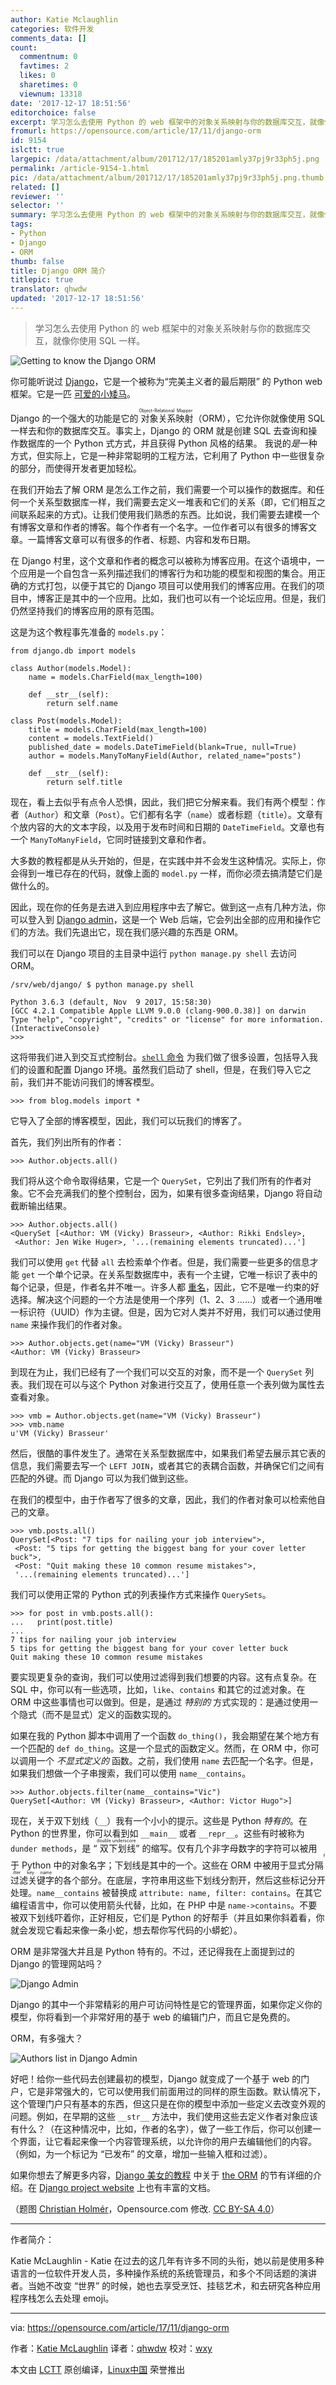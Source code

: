 ```yaml
---
author: Katie Mclaughlin
categories: 软件开发
comments_data: []
count:
  commentnum: 0
  favtimes: 2
  likes: 0
  sharetimes: 0
  viewnum: 13318
date: '2017-12-17 18:51:56'
editorchoice: false
excerpt: 学习怎么去使用 Python 的 web 框架中的对象关系映射与你的数据库交互，就像你使用 SQL 一样。
fromurl: https://opensource.com/article/17/11/django-orm
id: 9154
islctt: true
largepic: /data/attachment/album/201712/17/185201amly37pj9r33ph5j.png
permalink: /article-9154-1.html
pic: /data/attachment/album/201712/17/185201amly37pj9r33ph5j.png.thumb.jpg
related: []
reviewer: ''
selector: ''
summary: 学习怎么去使用 Python 的 web 框架中的对象关系映射与你的数据库交互，就像你使用 SQL 一样。
tags:
- Python
- Django
- ORM
thumb: false
title: Django ORM 简介
titlepic: true
translator: qhwdw
updated: '2017-12-17 18:51:56'
---
```



> 
> 学习怎么去使用 Python 的 web 框架中的对象关系映射与你的数据库交互，就像你使用 SQL 一样。
> 
> 
> 


![Getting to know the Django ORM](/data/attachment/album/201712/17/185201amly37pj9r33ph5j.png "Getting to know the Django ORM")


你可能听说过 [Django](https://www.djangoproject.com/)，它是一个被称为“完美主义者的最后期限” 的 Python web 框架。它是一匹 [可爱的小矮马](http://www.djangopony.com/)。


Django 的一个强大的功能是它的<ruby> 对象关系映射 <rt>  Object-Relational Mapper </rt></ruby>（ORM），它允许你就像使用 SQL 一样去和你的数据库交互。事实上，Django 的 ORM 就是创建 SQL 去查询和操作数据库的一个 Python 式方式，并且获得 Python 风格的结果。 我说的*是*一种方式，但实际上，它是一种非常聪明的工程方法，它利用了 Python 中一些很复杂的部分，而使得开发者更加轻松。


在我们开始去了解 ORM 是怎么工作之前，我们需要一个可以操作的数据库。和任何一个关系型数据库一样，我们需要去定义一堆表和它们的关系（即，它们相互之间联系起来的方式)。让我们使用我们熟悉的东西。比如说，我们需要去建模一个有博客文章和作者的博客。每个作者有一个名字。一位作者可以有很多的博客文章。一篇博客文章可以有很多的作者、标题、内容和发布日期。


在 Django 村里，这个文章和作者的概念可以被称为博客应用。在这个语境中，一个应用是一个自包含一系列描述我们的博客行为和功能的模型和视图的集合。用正确的方式打包，以便于其它的 Django 项目可以使用我们的博客应用。在我们的项目中，博客正是其中的一个应用。比如，我们也可以有一个论坛应用。但是，我们仍然坚持我们的博客应用的原有范围。


这是为这个教程事先准备的 `models.py`：



```
from django.db import models

class Author(models.Model):
    name = models.CharField(max_length=100)

    def __str__(self):
        return self.name

class Post(models.Model):
    title = models.CharField(max_length=100)
    content = models.TextField()
    published_date = models.DateTimeField(blank=True, null=True)
    author = models.ManyToManyField(Author, related_name="posts")

    def __str__(self):
        return self.title

```

现在，看上去似乎有点令人恐惧，因此，我们把它分解来看。我们有两个模型：作者（`Author`）和文章（`Post`）。它们都有名字（`name`）或者标题（`title`）。文章有个放内容的大的文本字段，以及用于发布时间和日期的 `DateTimeField`。文章也有一个 `ManyToManyField`，它同时链接到文章和作者。


大多数的教程都是从头开始的，但是，在实践中并不会发生这种情况。实际上，你会得到一堆已存在的代码，就像上面的 `model.py` 一样，而你必须去搞清楚它们是做什么的。


因此，现在你的任务是去进入到应用程序中去了解它。做到这一点有几种方法，你可以登入到 [Django admin](https://docs.djangoproject.com/en/1.11/ref/contrib/admin/)，这是一个 Web 后端，它会列出全部的应用和操作它们的方法。我们先退出它，现在我们感兴趣的东西是 ORM。


我们可以在 Django 项目的主目录中运行 `python manage.py shell` 去访问 ORM。



```
/srv/web/django/ $ python manage.py shell

Python 3.6.3 (default, Nov  9 2017, 15:58:30)
[GCC 4.2.1 Compatible Apple LLVM 9.0.0 (clang-900.0.38)] on darwin
Type "help", "copyright", "credits" or "license" for more information.
(InteractiveConsole)
>>>

```

这将带我们进入到交互式控制台。[`shell` 命令](https://docs.djangoproject.com/en/1.11/ref/django-admin/#shell) 为我们做了很多设置，包括导入我们的设置和配置 Django 环境。虽然我们启动了 shell，但是，在我们导入它之前，我们并不能访问我们的博客模型。



```
>>> from blog.models import *

```

它导入了全部的博客模型，因此，我们可以玩我们的博客了。


首先，我们列出所有的作者：



```
>>> Author.objects.all()

```

我们将从这个命令取得结果，它是一个 `QuerySet`，它列出了我们所有的作者对象。它不会充满我们的整个控制台，因为，如果有很多查询结果，Django 将自动截断输出结果。



```
>>> Author.objects.all()
<QuerySet [<Author: VM (Vicky) Brasseur>, <Author: Rikki Endsley>,
 <Author: Jen Wike Huger>, '...(remaining elements truncated)...']

```

我们可以使用 `get` 代替 `all` 去检索单个作者。但是，我们需要一些更多的信息才能 `get` 一个单个记录。在关系型数据库中，表有一个主键，它唯一标识了表中的每个记录，但是，作者名并不唯一。许多人都 [重名](https://2016.katieconf.xyz/)，因此，它不是唯一约束的好选择。解决这个问题的一个方法是使用一个序列（1、2、3 ……）或者一个通用唯一标识符（UUID）作为主键。但是，因为它对人类并不好用，我们可以通过使用 `name` 来操作我们的作者对象。



```
>>> Author.objects.get(name="VM (Vicky) Brasseur")
<Author: VM (Vicky) Brasseur>

```

到现在为止，我们已经有了一个我们可以交互的对象，而不是一个 `QuerySet` 列表。我们现在可以与这个 Python 对象进行交互了，使用任意一个表列做为属性去查看对象。



```
>>> vmb = Author.objects.get(name="VM (Vicky) Brasseur")
>>> vmb.name
u'VM (Vicky) Brasseur'

```

然后，很酷的事件发生了。通常在关系型数据库中，如果我们希望去展示其它表的信息，我们需要去写一个 `LEFT JOIN`，或者其它的表耦合函数，并确保它们之间有匹配的外键。而 Django 可以为我们做到这些。


在我们的模型中，由于作者写了很多的文章，因此，我们的作者对象可以检索他自己的文章。



```
>>> vmb.posts.all()
QuerySet[<Post: "7 tips for nailing your job interview">,
 <Post: "5 tips for getting the biggest bang for your cover letter buck">,
 <Post: "Quit making these 10 common resume mistakes">,
 '...(remaining elements truncated)...']

```

我们可以使用正常的 Python 式的列表操作方式来操作 `QuerySets`。



```
>>> for post in vmb.posts.all():
...   print(post.title)
...
7 tips for nailing your job interview
5 tips for getting the biggest bang for your cover letter buck
Quit making these 10 common resume mistakes

```

要实现更复杂的查询，我们可以使用过滤得到我们想要的内容。这有点复杂。在 SQL 中，你可以有一些选项，比如，`like`、`contains` 和其它的过滤对象。在 ORM 中这些事情也可以做到。但是，是通过 *特别的* 方式实现的：是通过使用一个隐式（而不是显式）定义的函数实现的。


如果在我的 Python 脚本中调用了一个函数 `do_thing()`，我会期望在某个地方有一个匹配的 `def do_thing`。这是一个显式的函数定义。然而，在 ORM 中，你可以调用一个 *不显式定义的* 函数。之前，我们使用 `name` 去匹配一个名字。但是，如果我们想做一个子串搜索，我们可以使用 `name__contains`。



```
>>> Author.objects.filter(name__contains="Vic")
QuerySet[<Author: VM (Vicky) Brasseur>, <Author: Victor Hugo">]

```

现在，关于双下划线（`__`）我有一个小小的提示。这些是 Python *特有的*。在 Python 的世界里，你可以看到如 `__main__` 或者 `__repr__`。这些有时被称为 `dunder methods`，是 “<ruby> 双下划线 <rt>  double underscore </rt></ruby>” 的缩写。仅有几个非字母数字的字符可以被用于 Python 中的对象名字；下划线是其中的一个。这些在 ORM 中被用于显式分隔<ruby> 过滤关键字 <rt>  filter key name </rt></ruby>的各个部分。在底层，字符串用这些下划线分割开，然后这些标记分开处理。`name__contains` 被替换成 `attribute: name, filter: contains`。在其它编程语言中，你可以使用箭头代替，比如，在 PHP 中是 `name->contains`。不要被双下划线吓着你，正好相反，它们是 Python 的好帮手（并且如果你斜着看，你就会发现它看起来像一条小蛇，想去帮你写代码的小蟒蛇）。


ORM 是非常强大并且是 Python 特有的。不过，还记得我在上面提到过的 Django 的管理网站吗？


![Django Admin](/data/attachment/album/201712/17/185202ge3wx17hek2n1idi.png "Django Admin")


Django 的其中一个非常精彩的用户可访问特性是它的管理界面，如果你定义你的模型，你将看到一个非常好用的基于 web 的编辑门户，而且它是免费的。


ORM，有多强大？


![Authors list in Django Admin](/data/attachment/album/201712/17/185202b8wpwl683uhuzlwt.png "Authors list in Django Admin")


好吧！给你一些代码去创建最初的模型，Django 就变成了一个基于 web 的门户，它是非常强大的，它可以使用我们前面用过的同样的原生函数。默认情况下，这个管理门户只有基本的东西，但这只是在你的模型中添加一些定义去改变外观的问题。例如，在早期的这些 `__str__` 方法中，我们使用这些去定义作者对象应该有什么？（在这种情况中，比如，作者的名字），做了一些工作后，你可以创建一个界面，让它看起来像一个内容管理系统，以允许你的用户去编辑他们的内容。（例如，为一个标记为 “已发布” 的文章，增加一些输入框和过滤）。


如果你想去了解更多内容，[Django 美女的教程](https://djangogirls.org/) 中关于 [the ORM](https://tutorial.djangogirls.org/en/django_orm/) 的节有详细的介绍。在 [Django project website](https://docs.djangoproject.com/en/1.11/topics/db/) 上也有丰富的文档。


（题图 [Christian Holmér](https://www.flickr.com/people/crsan/)，Opensource.com 修改. [CC BY-SA 4.0](https://creativecommons.org/licenses/by-sa/4.0/)）




---


作者简介：


Katie McLaughlin - Katie 在过去的这几年有许多不同的头衔，她以前是使用多种语言的一位软件开发人员，多种操作系统的系统管理员，和多个不同话题的演讲者。当她不改变 “世界” 的时候，她也去享受烹饪、挂毯艺术，和去研究各种应用程序栈怎么去处理 emoji。




---


via: <https://opensource.com/article/17/11/django-orm>


作者：[Katie McLaughlin](https://opensource.com/users/glasnt) 译者：[qhwdw](https://github.com/qhwdw) 校对：[wxy](https://github.com/wxy)


本文由 [LCTT](https://github.com/LCTT/TranslateProject) 原创编译，[Linux中国](https://linux.cn/) 荣誉推出